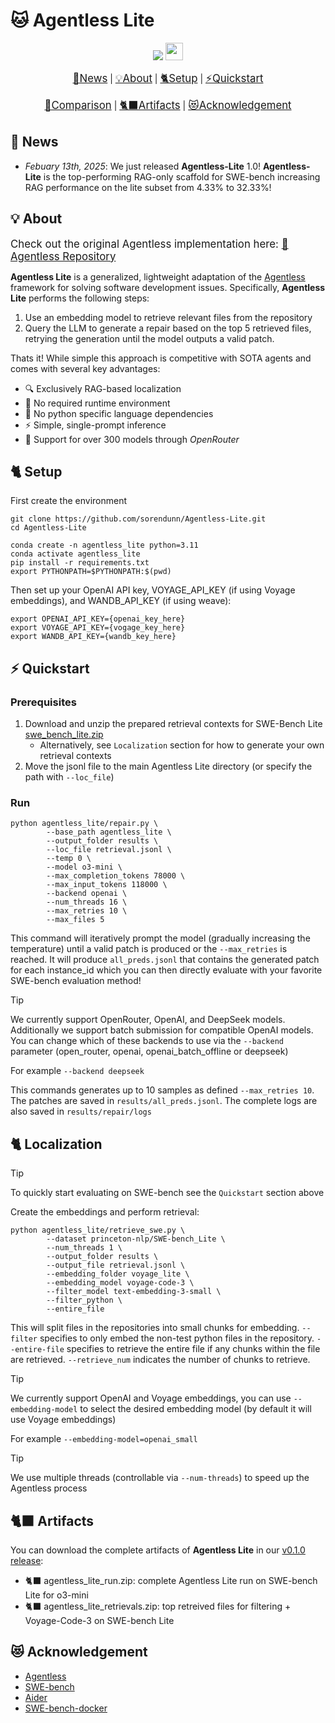 # 🐱 Agentless Lite

<p align="center">
    <a href="https://arxiv.org/abs/2407.01489"><img src="https://img.shields.io/badge/📑-Arxiv-b31b1b?style=for-the-badge"></a>
    <a href="https://github.com/OpenAutoCoder/Agentless/blob/master/LICENSE"><img src="https://forthebadge.com/images/badges/license-mit.svg" style="height: 28px"></a>
</p>

<p align="center">
    <big><a href="#-news">📢News</a></big> |
    <big><a href="#-about">💡About</a></big> |
    <big><a href="#-setup">🐈Setup</a></big> |
    <big><a href="#-quickstart">⚡Quickstart</a></big>
</p>
<p align="center">
    <big><a href="#-comparison">🧶Comparison</a></big> |
    <big><a href="#-artifacts">🐈‍⬛Artifacts</a></big> |
    <big><a href="#-acknowledgement">😻Acknowledgement</a></big>
</p>

## 📢 News

- *Febuary 13th, 2025*: We just released **Agentless-Lite** 1.0! **Agentless-Lite** is the top-performing RAG-only scaffold for SWE-bench increasing RAG performance on the lite subset from 4.33% to 32.33%!

## 💡 About

<p align="left">
    <big>Check out the original Agentless implementation here: <a href="https://github.com/OpenAutoCoder/Agentless">🚀 Agentless Repository</a></big>
</p>

**Agentless Lite** is a generalized, lightweight adaptation of the [Agentless](https://github.com/OpenAutoCoder/Agentless) framework for solving software development issues. Specifically, **Agentless Lite** performs the following steps:

1. Use an embedding model to retrieve relevant files from the repository
2. Query the LLM to generate a repair based on the top 5 retrieved files, retrying the generation until the model outputs a valid patch.

Thats it! While simple this approach is competitive with SOTA agents and comes with several key advantages:

- 🔍 Exclusively RAG-based localization
- 💨 No required runtime environment
- 🐍 No python specific language dependencies
- ⚡ Simple, single-prompt inference
- 🤝 Support for over 300 models through *OpenRouter*

## 🐈 Setup

First create the environment

```shell
git clone https://github.com/sorendunn/Agentless-Lite.git
cd Agentless-Lite

conda create -n agentless_lite python=3.11
conda activate agentless_lite
pip install -r requirements.txt
export PYTHONPATH=$PYTHONPATH:$(pwd)
```

Then set up your OpenAI API key, VOYAGE_API_KEY (if using Voyage embeddings), and WANDB_API_KEY (if using weave):

```shell
export OPENAI_API_KEY={openai_key_here}
export VOYAGE_API_KEY={vogage_key_here}
export WANDB_API_KEY={wandb_key_here}
```

## ⚡ Quickstart

### Prerequisites

1. Download and unzip the prepared retrieval contexts for SWE-Bench Lite [swe_bench_lite.zip](https://github.com/sorendunn/Agentless-Lite/releases/download/v0.1.0/agentless_lite_retrievals.zip)
    - Alternatively, see `Localization` section for how to generate your own retrieval contexts
2. Move the jsonl file to the main Agentless Lite directory (or specify the path with `--loc_file`)

### Run

```shell
python agentless_lite/repair.py \
        --base_path agentless_lite \
        --output_folder results \
        --loc_file retrieval.jsonl \
        --temp 0 \
        --model o3-mini \
        --max_completion_tokens 78000 \
        --max_input_tokens 118000 \
        --backend openai \
        --num_threads 16 \
        --max_retries 10 \
        --max_files 5
```

This command will iteratively prompt the model (gradually increasing the temperature) until a valid patch is produced or the `--max_retries` is reached. It will produce `all_preds.jsonl` that contains the generated patch for each instance_id which you can then directly evaluate with your favorite SWE-bench evaluation method!

> [!TIP]
>
> We currently support OpenRouter, OpenAI, and DeepSeek models. Additionally we support batch submission for compatible OpenAI models. You can change which of these backends to use via the `--backend` parameter (open_router, openai, openai_batch_offline or deepseek)
>
> For example `--backend deepseek`

This commands generates up to 10 samples as defined `--max_retries 10`. The patches are saved in `results/all_preds.jsonl`. The complete logs are also saved in `results/repair/logs`

## 🐈 Localization

> [!TIP]
>
> To quickly start evaluating on SWE-bench see the `Quickstart` section above

Create the embeddings and perform retrieval:

```shell
python agentless_lite/retrieve_swe.py \
        --dataset princeton-nlp/SWE-bench_Lite \
        --num_threads 1 \
        --output_folder results \
        --output_file retrieval.jsonl \
        --embedding_folder voyage_lite \
        --embedding_model voyage-code-3 \
        --filter_model text-embedding-3-small \
        --filter_python \
        --entire_file
```

This will split files in the repositories into small chunks for embedding. `--filter` specifies to only embed the non-test python files in the repository. `--entire-file` specifies to retrieve the entire file if any chunks within the file are retrieved. `--retrieve_num` indicates the number of chunks to retrieve.

> [!TIP]
>
> We currently support OpenAI and Voyage embeddings, you can use `--embedding-model` to select the desired embedding model (by default it will use Voyage embeddings)
>
> For example `--embedding-model=openai_small`

> [!TIP]
>
> We use multiple threads (controllable via `--num-threads`) to speed up the Agentless process

## 🐈‍⬛ Artifacts

You can download the complete artifacts of **Agentless Lite** in our [v0.1.0 release](https://github.com/sorendunn/Agentless-Lite/releases/tag/v0.1.0):

- 🐈‍⬛ agentless_lite_run.zip: complete Agentless Lite run on SWE-bench Lite for o3-mini
- 🐈‍⬛ agentless_lite_retrievals.zip: top retreived files for filtering + Voyage-Code-3 on SWE-bench Lite

## 😻 Acknowledgement

* [Agentless](https://github.com/OpenAutoCoder/Agentless)
* [SWE-bench](https://www.swebench.com/)
* [Aider](https://github.com/paul-gauthier/aider)
* [SWE-bench-docker](https://github.com/aorwall/SWE-bench-docker)
